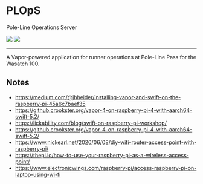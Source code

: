 # PLOpS

Pole-Line Operations Server

![](http://img.shields.io/badge/license-MIT-brightgreen.svg)
![](http://img.shields.io/badge/swift-5.1-brightgreen.svg)

---

A Vapor-powered application for runner operations at Pole-Line Pass for the Wasatch 100.



## Notes
* https://medium.com/@jhheider/installing-vapor-and-swift-on-the-raspberry-pi-45a6c7baef35
* https://github.crookster.org/vapor-4-on-raspberry-pi-4-with-aarch64-swift-5.2/
* https://lickability.com/blog/swift-on-raspberry-pi-workshop/
* https://github.crookster.org/vapor-4-on-raspberry-pi-4-with-aarch64-swift-5.2/
* https://www.nickearl.net/2020/06/08/diy-wifi-router-access-point-with-raspberry-pi/
* https://thepi.io/how-to-use-your-raspberry-pi-as-a-wireless-access-point/
* https://www.electronicwings.com/raspberry-pi/access-raspberry-pi-on-laptop-using-wi-fi
